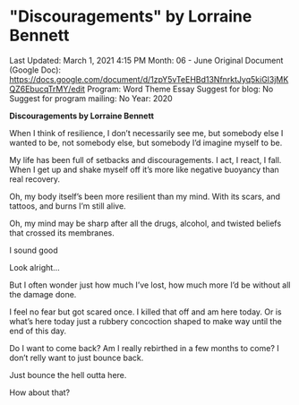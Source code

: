 # "Discouragements" by Lorraine Bennett

Last Updated: March 1, 2021 4:15 PM
Month: 06 - June
Original Document (Google Doc): https://docs.google.com/document/d/1zpY5vTeEHBd13NfnrktJyq5kiGl3jMKQZ6EbucqTrMY/edit
Program: Word Theme Essay
Suggest for blog: No
Suggest for program mailing: No
Year: 2020

**Discouragements by Lorraine Bennett**

When I think of resilience, I don’t necessarily see me, but somebody else I wanted to be, not somebody else, but somebody I’d imagine myself to be.

My life has been full of setbacks and discouragements. I act, I react, I fall. When I get up and shake myself off it’s more like negative buoyancy than real recovery.

Oh, my body itself’s been more resilient than my mind. With its scars, and tattoos, and burns I’m still alive.

Oh, my mind may be sharp after all the drugs, alcohol, and twisted beliefs that crossed its membranes.

I sound good

Look alright…

But I often wonder just how much I’ve lost, how much more I’d be without all the damage done.

I feel no fear but got scared once. I killed that off and am here today. Or is what’s here today just a rubbery concoction shaped to make way until the end of this day.

Do I want to come back? Am I really rebirthed in a few months to come? I don’t relly want to just bounce back.

Just bounce the hell outta here.

How about that?